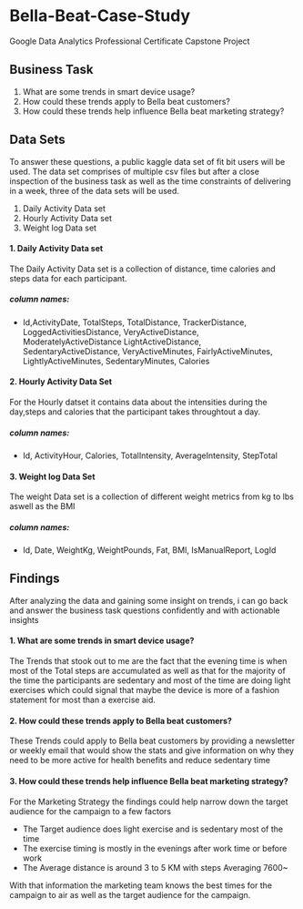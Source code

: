 # Bella-Beat-Case-Study
Google Data Analytics Professional Certificate Capstone Project

## Business Task 

1. What are some trends in smart device usage?
2. How could these trends apply to Bella beat customers?
3. How could these trends help influence Bella beat marketing strategy?

## Data Sets

To answer these questions, a public kaggle data set of fit bit users will be used.
The data set comprises of multiple csv files but after a close inspection of the 
business task as well as the time constraints of delivering in a week, three of 
the data sets will be used.

1. Daily Activity Data set 
2. Hourly Activity Data set
3. Weight log Data set

#### 1. Daily Activity Data set

The Daily Activity Data set is a collection of distance, time calories and steps
data for each participant.

##### column names: 
- Id,ActivityDate, TotalSteps, TotalDistance, TrackerDistance, LoggedActivitiesDistance, VeryActiveDistance, ModeratelyActiveDistance
LightActiveDistance, SedentaryActiveDistance, VeryActiveMinutes, FairlyActiveMinutes, LightlyActiveMinutes, SedentaryMinutes, Calories

#### 2. Hourly Activity Data Set

For the Hourly datset it contains data about the intensities during the day,steps and calories 
that the participant takes throughtout a day. 

##### column names:
- Id, ActivityHour, Calories, TotalIntensity, AverageIntensity, StepTotal

#### 3. Weight log Data Set

The weight Data set is a collection of different  weight metrics from kg to lbs
aswell as the BMI

##### column names: 
- Id, Date, WeightKg, WeightPounds, Fat, BMI, IsManualReport, LogId

## Findings  

After analyzing the data and gaining some insight on trends, i can go back and 
answer the business task questions confidently and with actionable insights 

#### 1. What are some trends in smart device usage?

The Trends that stook out to me are the fact that the evening time is when most
of the Total steps are accumulated as well as that for the majority of the time 
the participants are sedentary and most of the time are doing light exercises 
which could signal that maybe the device is more of a fashion statement for most
than a exercise aid. 


#### 2. How could these trends apply to Bella beat customers?

These Trends could apply to Bella beat customers by providing a newsletter or 
weekly email that would show the stats and give information on why they need to 
be more active for health benefits and reduce sedentary time 


#### 3. How could these trends help influence Bella beat marketing strategy?

For the Marketing Strategy the findings could help narrow down the target audience
for the campaign to a few factors 

- The Target audience does light exercise and is sedentary most of the time
- The exercise timing is mostly in the evenings after work time or before work
- The Average distance is around 3 to 5 KM with steps Averaging 7600~

With that information the marketing team knows the best times for the campaign to 
air as well as the target audience for the campaign.
